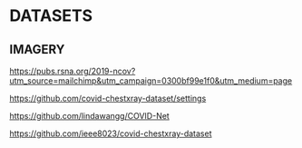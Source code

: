 # DATASETS

## IMAGERY

https://pubs.rsna.org/2019-ncov?utm_source=mailchimp&utm_campaign=0300bf99e1f0&utm_medium=page

https://github.com/covid-chestxray-dataset/settings

https://github.com/lindawangg/COVID-Net

https://github.com/ieee8023/covid-chestxray-dataset
